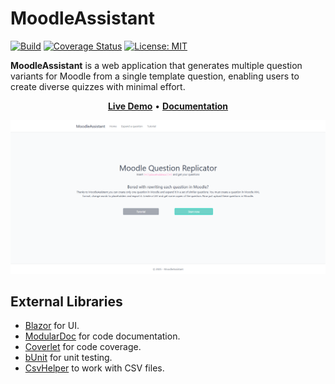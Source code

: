 # MoodleAssistant

[![Build](https://github.com/S0Ale/MoodleAssistant/actions/workflows/build.yml/badge.svg)](https://github.com/S0Ale/MoodleAssistant/actions/workflows/build.yml) [![Coverage Status](https://coveralls.io/repos/github/S0Ale/MoodleAssistant/badge.svg?branch=master)](https://coveralls.io/github/S0Ale/MoodleAssistant?branch=master) [![License: MIT](https://img.shields.io/badge/License-MIT-yellow.svg)](https://opensource.org/licenses/MIT)

**MoodleAssistant** is a web application that generates multiple question variants for Moodle from a single template question, enabling users to create diverse quizzes with minimal effort.

<p align="center" style="align-items: center">
    <a href="https://moodleassistant.azurewebsites.net/" target="_blank"><b>Live Demo</b></a> •
    <a href="https://github.com/S0Ale/MoodleAssistant/wiki" target="_blank"><b>Documentation</b></a>
</p>

<kbd>
<img src="https://github.com/S0Ale/MoodleAssistant/blob/master/docs/Home-site.png"/>
</kbd>

## External Libraries

- [Blazor](https://dotnet.microsoft.com/en-us/apps/aspnet/web-apps/blazor) for UI.
- [ModularDoc](https://github.com/hailstorm75/ModularDoc/tree/unstable) for code documentation.
- [Coverlet](https://github.com/coverlet-coverage/coverlet) for code coverage.
- [bUnit](https://github.com/bUnit-dev/bUnit) for unit testing.
- [CsvHelper](https://github.com/JoshClose/CsvHelper) to work with CSV files.
